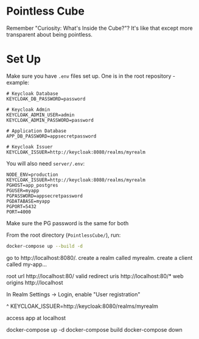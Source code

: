 # Pointless Cube
Remember "Curiosity: What's Inside the Cube?"? It's like that except more transparent about being pointless.

# Set Up

Make sure you have `.env` files set up. One is in the root repository - example:

```
# Keycloak Database
KEYCLOAK_DB_PASSWORD=password

# Keycloak Admin
KEYCLOAK_ADMIN_USER=admin
KEYCLOAK_ADMIN_PASSWORD=password

# Application Database
APP_DB_PASSWORD=appsecretpassword

# Keycloak Issuer
KEYCLOAK_ISSUER=http://keycloak:8080/realms/myrealm
```

You will also need `server/.env`:
```
NODE_ENV=production
KEYCLOAK_ISSUER=http://keycloak:8080/realms/myrealm
PGHOST=app_postgres
PGUSER=myapp
PGPASSWORD=appsecretpassword
PGDATABASE=myapp
PGPORT=5432
PORT=4000
```

Make sure the PG password is the same for both

From the root directory (`PointlessCube/`), run:
```bash
docker-compose up --build -d
```

go to http://localhost:8080/. create a realm called myrealm. create a client called my-app...

root url http://localhost:80/ 
valid redirect uris http://localhost:80/*
web origins http://localhost

In Realm Settings → Login, enable "User registration"

^ KEYCLOAK_ISSUER=http://keycloak:8080/realms/myrealm

access app at localhost


docker-compose up -d
docker-compose build
docker-compose down